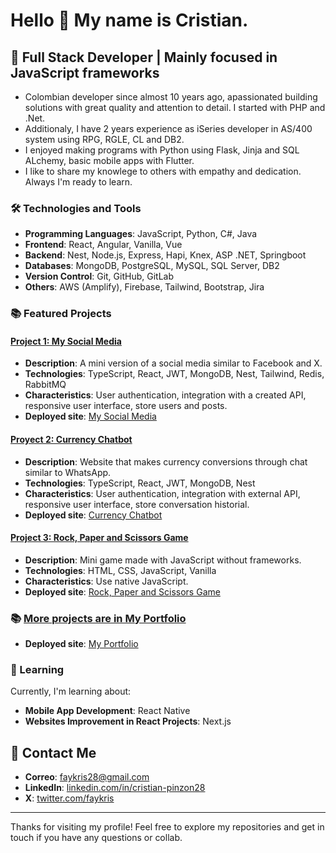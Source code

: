 # Hello 👋 My name is Cristian.

## 🚀 Full Stack Developer | Mainly focused in JavaScript frameworks

* Colombian developer since almost 10 years ago, apassionated building solutions with great quality and attention to detail. I started with PHP and .Net.
* Additionaly, I have 2 years experience as iSeries developer in AS/400 system using RPG, RGLE, CL and DB2.
* I enjoyed making programs with Python using Flask, Jinja and SQL ALchemy, basic mobile apps with Flutter.
* I like to share my knowlege to others with empathy and dedication. Always I'm ready to learn.

### 🛠️ Technologies and Tools

- **Programming Languages**: JavaScript, Python, C#, Java
- **Frontend**: React, Angular, Vanilla, Vue
- **Backend**: Nest, Node.js, Express, Hapi, Knex, ASP .NET, Springboot
- **Databases**: MongoDB, PostgreSQL, MySQL, SQL Server, DB2
- **Version Control**: Git, GitHub, GitLab
- **Others**: AWS (Amplify), Firebase, Tailwind, Bootstrap, Jira

### 📚 Featured Projects

#### [Project 1: My Social Media](https://github.com/faykris/my-social-media-front)
- **Description**: A mini version of a social media similar to Facebook and X.
- **Technologies**: TypeScript, React, JWT, MongoDB, Nest, Tailwind, Redis, RabbitMQ
- **Characteristics**: User authentication, integration with a created API, responsive user interface, store users and posts.
- **Deployed site**: [My Social Media](https://main.d1kpywnbqyxeuw.amplifyapp.com)

#### [Proyect 2: Currency Chatbot](https://github.com/faykris/currency-converter-chat-front)
- **Description**: Website that makes currency conversions through chat similar to WhatsApp.
- **Technologies**: TypeScript, React, JWT, MongoDB, Nest
- **Characteristics**: User authentication, integration with external API, responsive user interface, store conversation historial.
- **Deployed site**: [Currency Chatbot](https://main.d2bgzhtjb4yy1t.amplifyapp.com/)

#### [Project 3: Rock, Paper and Scissors Game](https://github.com/faykris/rock-paper-scissors-game)
- **Description**: Mini game made with JavaScript without frameworks.
- **Technologies**: HTML, CSS, JavaScript, Vanilla
- **Characteristics**: Use native JavaScript.
- **Deployed site**: [Rock, Paper and Scissors Game](https://rock-paper-scissors-game-faykris.vercel.app)

### 📚 [More projects are in My Portfolio](https://github.com/faykris/my-portfolio-react)
- **Deployed site**: [My Portfolio](https://faykris-portfolio.netlify.app)

### 🌱 Learning

Currently, I'm learning about:

- **Mobile App Development**: React Native
- **Websites Improvement in React Projects**: Next.js

## 📲 Contact Me
- **Correo**: faykris28@gmail.com
- **LinkedIn**: [linkedin.com/in/cristian-pinzon28](https://www.linkedin.com/in/cristian-pinzon28)
- **X**: [twitter.com/faykris](https://twitter.com/faykris)

- ---

Thanks for visiting my profile! Feel free to explore my repositories and get in touch if you have any questions or collab.
